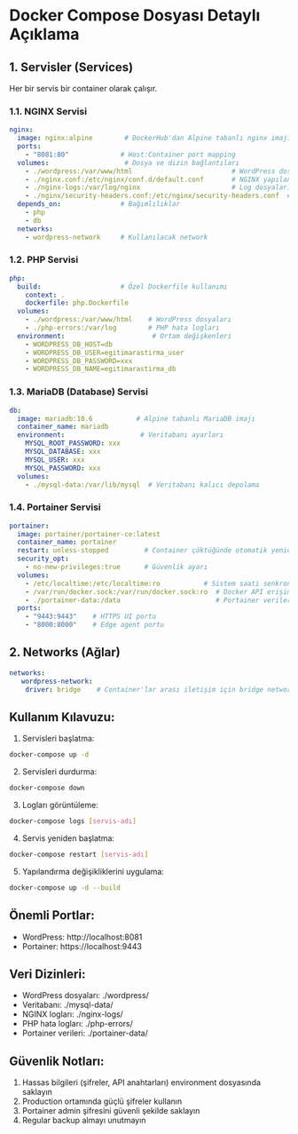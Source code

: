 # Docker Compose Dosyası Detaylı Açıklama

## 1. Servisler (Services)
Her bir servis bir container olarak çalışır.

### 1.1. NGINX Servisi
```yaml
nginx:
  image: nginx:alpine        # DockerHub'dan Alpine tabanlı nginx imajını kullanır
  ports:
    - "8081:80"             # Host:Container port mapping
  volumes:                   # Dosya ve dizin bağlantıları
    - ./wordpress:/var/www/html                         # WordPress dosyaları
    - ./nginx.conf:/etc/nginx/conf.d/default.conf       # NGINX yapılandırması
    - ./nginx-logs:/var/log/nginx                       # Log dosyaları
    - ./nginx/security-headers.conf:/etc/nginx/security-headers.conf  # Güvenlik başlıkları
  depends_on:               # Bağımlılıklar
    - php
    - db
  networks:
    - wordpress-network     # Kullanılacak network
```

### 1.2. PHP Servisi
```yaml
php:
  build:                    # Özel Dockerfile kullanımı
    context: .
    dockerfile: php.Dockerfile
  volumes:
    - ./wordpress:/var/www/html    # WordPress dosyaları
    - ./php-errors:/var/log        # PHP hata logları
  environment:                      # Ortam değişkenleri
    - WORDPRESS_DB_HOST=db
    - WORDPRESS_DB_USER=egitimarastirma_user
    - WORDPRESS_DB_PASSWORD=xxx
    - WORDPRESS_DB_NAME=egitimarastirma_db
```

### 1.3. MariaDB (Database) Servisi
```yaml
db:
  image: mariadb:10.6           # Alpine tabanlı MariaDB imajı
  container_name: mariadb
  environment:                   # Veritabanı ayarları
    MYSQL_ROOT_PASSWORD: xxx
    MYSQL_DATABASE: xxx
    MYSQL_USER: xxx
    MYSQL_PASSWORD: xxx
  volumes:
    - ./mysql-data:/var/lib/mysql  # Veritabanı kalıcı depolama
```

### 1.4. Portainer Servisi
```yaml
portainer:
  image: portainer/portainer-ce:latest
  container_name: portainer
  restart: unless-stopped         # Container çöktüğünde otomatik yeniden başlat
  security_opt:
    - no-new-privileges:true      # Güvenlik ayarı
  volumes:
    - /etc/localtime:/etc/localtime:ro           # Sistem saati senkronizasyonu
    - /var/run/docker.sock:/var/run/docker.sock:ro  # Docker API erişimi
    - ./portainer-data:/data                        # Portainer verileri
  ports:
    - "9443:9443"    # HTTPS UI portu
    - "8000:8000"    # Edge agent portu
```

## 2. Networks (Ağlar)
```yaml
networks:
   wordpress-network:
    driver: bridge    # Container'lar arası iletişim için bridge network
```

## Kullanım Kılavuzu:

1. Servisleri başlatma:
```bash
docker-compose up -d
```

2. Servisleri durdurma:
```bash
docker-compose down
```

3. Logları görüntüleme:
```bash
docker-compose logs [servis-adı]
```

4. Servis yeniden başlatma:
```bash
docker-compose restart [servis-adı]
```

5. Yapılandırma değişikliklerini uygulama:
```bash
docker-compose up -d --build
```

## Önemli Portlar:
- WordPress: http://localhost:8081
- Portainer: https://localhost:9443

## Veri Dizinleri:
- WordPress dosyaları: ./wordpress/
- Veritabanı: ./mysql-data/
- NGINX logları: ./nginx-logs/
- PHP hata logları: ./php-errors/
- Portainer verileri: ./portainer-data/

## Güvenlik Notları:
1. Hassas bilgileri (şifreler, API anahtarları) environment dosyasında saklayın
2. Production ortamında güçlü şifreler kullanın
3. Portainer admin şifresini güvenli şekilde saklayın
4. Regular backup almayı unutmayın
